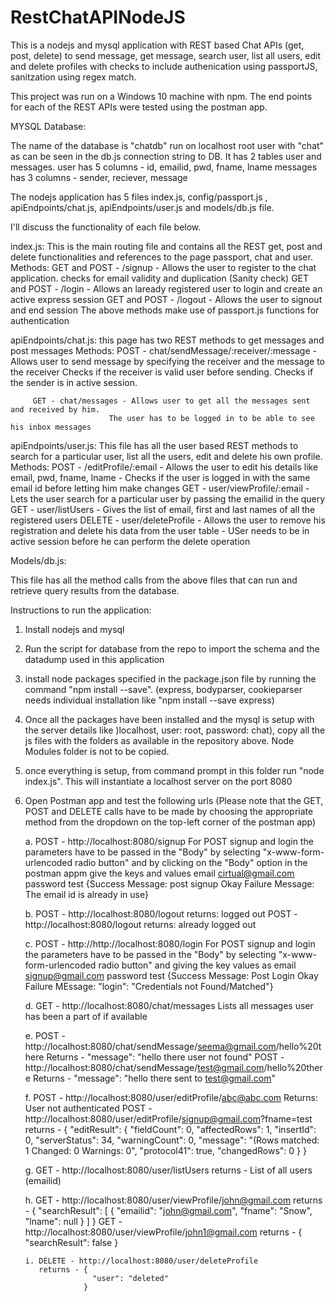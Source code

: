 # RestChatAPINodeJS

This is a nodejs and mysql application with REST based Chat APIs (get, post, delete) to send message, get message, search user, list all users, edit and delete profiles with checks to include authenication using passportJS, sanitzation using regex match.

This project was run on a Windows 10 machine with npm. The end points for each of the REST APIs were tested using the postman app.

MYSQL Database: 

The name of the database is "chatdb" run on localhost root user with "chat" as can be seen in the db.js connection string to DB.
    It has 2 tables user and messages.
     user has 5 columns - id, emailid, pwd, fname, lname
     messages has 3 columns - sender, reciever, message
 
The nodejs application has 5 files index.js, config/passport.js , apiEndpoints/chat.js, apiEndpoints/user.js and models/db.js file.

I'll discuss the functionality of each file below.

index.js:
This is the main routing file and contains all the REST get, post and delete functionalities and references to the page passport, chat and user.
Methods: GET and POST - /signup - Allows the user to register to the chat application. 
                                  checks for email validity and duplication (Sanity check)
         GET and POST - /login - Allows an laready registered user to login and create an active express session
         GET and POST - /logout - Allows the user to signout and end session
        The above methods make use of passport.js functions for authentication

apiEndpoints/chat.js: 
this page has two REST methods to get messages and post messages
Methods: POST - chat/sendMessage/:receiver/:message - Allows user to send message by specifying the receiver and the message to the receiver
                                                  Checks if the receiver is valid user before sending.
                                                  Checks if the sender is in active session.
                                                  
         GET - chat/messages - Allows user to get all the messages sent and received by him. 
                          The user has to be logged in to be able to see his inbox messages


apiEndpoints/user.js:
This file has all the user based REST methods to search for a particular user, list all the users, edit and delete his own profile.
Methods: POST - /editProfile/:email - Allows the user to edit his details like email, pwd, fname, lname
                                    - Checks if the user is logged in with the same email id before letting him make changes
         GET - user/viewProfile/:email - Lets the user search for a particular user by passing the emailid in the query
         GET - user/listUsers - Gives the list of email, first and last names of all the registered users
         DELETE - user/deleteProfile - Allows the user to remove his registration and delete his data from the user table
                                     - USer needs to be in active session before he can perform the delete operation
                                     
Models/db.js:

This file has all the method calls from the above files that can run and retrieve query results from the database. 

Instructions to run the application:
1. Install nodejs and mysql
2. Run the script for database from the repo to import the schema and the datadump used in this application
3. install node packages specified in the package.json file by running the command "npm install --save". (express, bodyparser, cookieparser needs individual installation like "npm install --save express)
4. Once all the packages have been installed and the mysql is setup with the server details like )localhost, user: root, password: chat), copy all the js files with the folders as available in the repository above. Node Modules folder is not to be copied.
5. once everything is setup, from command prompt in this folder run "node index.js". This will instantiate a localhost server on the port 8080
6. Open Postman app and test the following urls (Please note that the GET, POST and DELETE calls have to be made by choosing the appropriate method from the dropdown on the top-left corner of the postman app)
       
    a. POST - http://localhost:8080/signup 
         For POST signup and login the parameters have to be passed in the "Body"  by selecting "x-www-form-urlencoded radio button" and  by clicking on the "Body" option in the postman appm give the keys and values
         email                        cirtual@gmail.com
         password                     test
         {Success Message: post signup Okay
          Failure Message: The email id is already in use}
          
    b. POST - http://localhost:8080/logout
        returns: logged out
        POST - http://localhost:8080/logout
        returns: already logged out
         
    c. POST - http://http://localhost:8080/login
        For POST signup and login the parameters have to be passed in the "Body"  by selecting "x-www-form-urlencoded radio button" and giving the key values as
         email                        signup@gmail.com
         password                     test
         {Success Message: Post Login Okay
          Failure MEssage:   "login": "Credentials not Found/Matched"}
          
    d. GET - http://localhost:8080/chat/messages
        Lists all messages user has been a part of if available
        
    e. POST - http://localhost:8080/chat/sendMessage/seema@gmail.com/hello%20there
       Returns -  "message": "hello there user not found"
       POST - http://localhost:8080/chat/sendMessage/test@gmail.com/hello%20there
       Returns - "message": "hello there sent to test@gmail.com"
       
    f. POST - http://localhost:8080/user/editProfile/abc@abc.com
       Returns: User not authenticated
       POST - http://localhost:8080/user/editProfile/signup@gmail.com?fname=test
       returns - {
                  "editResult": {
                    "fieldCount": 0,
                    "affectedRows": 1,
                    "insertId": 0,
                    "serverStatus": 34,
                    "warningCount": 0,
                    "message": "(Rows matched: 1  Changed: 0  Warnings: 0",
                    "protocol41": true,
                    "changedRows": 0
                  }
                }
                
      g. GET - http://localhost:8080/user/listUsers
         returns - List of all users (emailid)
         
      h. GET - http://localhost:8080/user/viewProfile/john@gmail.com
         returns - {
                      "searchResult": [
                        {
                          "emailid": "john@gmail.com",
                          "fname": "Snow",
                          "lname": null
                        }
                      ]
                    }
          GET - http://localhost:8080/user/viewProfile/john1@gmail.com
          returns - {
                      "searchResult": false
                    }
                    
                    
       i. DELETE - http://localhost:8080/user/deleteProfile
          returns - {
                      "user": "deleted"
                    }
                    
                    
                    
             
         
       

